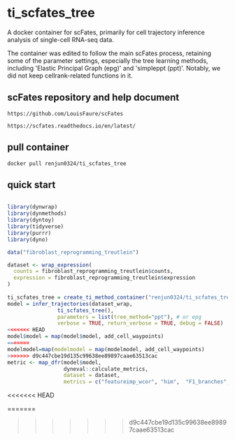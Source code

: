 

# ti_scfates_tree
A docker container for scFates, primarily for cell trajectory inference analysis of single-cell RNA-seq data.

The container was edited to follow the main scFates process, retaining some of the parameter settings, especially the tree learning methods, including 'Elastic Principal Graph (epg)' and 'simpleppt (ppt)'. Notably, we did not keep cellrank-related functions in it.


## scFates repository and help document
```shell
https://github.com/LouisFaure/scFates

https://scfates.readthedocs.io/en/latest/

```

## pull container
```shell
docker pull renjun0324/ti_scfates_tree
```

## quick start
```r

library(dynwrap)
library(dynmethods)
library(dyntoy)
library(tidyverse)
library(purrr)
library(dyno)

data("fibroblast_reprogramming_treutlein")

dataset <- wrap_expression(
  counts = fibroblast_reprogramming_treutlein$counts,
  expression = fibroblast_reprogramming_treutlein$expression
)
                               
ti_scfates_tree = create_ti_method_container("renjun0324/ti_scfates_tree:v0.1.0")
model = infer_trajectories(dataset_wrap, 
			    ti_scfates_tree(), 
			    parameters = list(tree_method="ppt"), # or epg
			    verbose = TRUE, return_verbose = TRUE, debug = FALSE)
<<<<<<< HEAD
model$model = map(model$model, add_cell_waypoints)
=======
modelmodel=map(modelmodel = map(modelmodel, add_cell_waypoints)
>>>>>>> d9c447cbe19d135c99638ee89897caae63513cac
metric <- map_dfr(model$model,
                  dyneval::calculate_metrics,
                  dataset = dataset,
                  metrics = c("featureimp_wcor", "him",  "F1_branches", "correlation")) 
```                        
<<<<<<< HEAD

=======
>>>>>>> d9c447cbe19d135c99638ee89897caae63513cac
